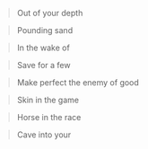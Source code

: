 > Out of your depth

> Pounding sand

> In the wake of

> Save for a few

> Make perfect the enemy of good

> Skin in the game

> Horse in the race

> Cave into your
